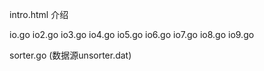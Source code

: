 intro.html 介绍

io.go
io2.go
io3.go
io4.go
io5.go
io6.go
io7.go
io8.go
io9.go

sorter.go (数据源unsorter.dat)